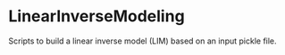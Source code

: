 # LinearInverseModeling
Scripts to build a linear inverse model (LIM) based on an input pickle file.
